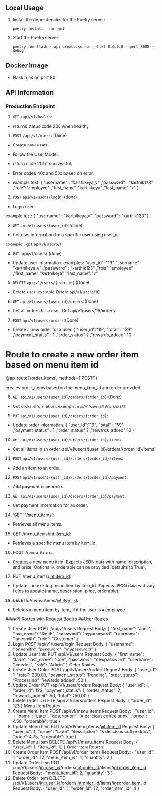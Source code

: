 ## Local Usage

1. Install the dependencies for the Poetry server:
   ```shell
   poetry install --no-root
   ```
2. Start the Poetry server:
   ```shell
   poetry run flask --app brewbucks run --host 0.0.0.0 --port 8080 --debug
   ```

## Docker Image
- Flask runs on port 80


## API Information

### Production Endpoint
1. `GET` `/api/v1/health`: 
- returns status code 200 when healthy

1. `POST` `/api/v1/users`: (Done)
-  Create new users. 
- Follow the User Model.
- return code 201 if successful. 
- Error codes 40x and 50x based on error.

- example test:
{
    "username" : "karthikeya_v"
    ,"password" : "karthik123"
    ,"role":"employee"
    ,"first_name":"karthikeya"
    ,"last_name":"v"
}

2. `POST` `api/v1/users/login`: (done)
- Login user.

example test:
{
    "username" : "karthikeya_v"
    ,"password" : "karthik123"
}

3. `GET` `api/v1/users/{user_id}`:(done)
- Get user information for a specific user using user_id.

example : get api/v1/users/1

4. `PUT` `api/v1/users/:(done)
- Update user information.
examples:
    "user_id" :"19"
    "username" : "karthikeya_v"
    ,"password" : "karthik123"
    ,"role":"employee"
    ,"first_name":"karthikeya"
    ,"last_name":"v"

5. `DELETE` `api/v1/users/{user_id}`:(Done)
- Delete user.
example Delele api/v1/users/19

6. `GET` `api/v1/users/{user_id}/orders`:(Done)
- Get all orders for a user.
Get api/v1/users/19/orders

7. `POST` `api/v1/users/orders`:(Done)
- Create a new order for a user.
    {
    "user_id":"19",
    "total" : "59"
    ,"payment_status" : 1
    ,"order_status":2
    ,"rewards_added":10
}

# Route to create a new order item based on menu item id
@api.route('/order_items', methods=['POST'])

creates order_items based on the menu_item_id and order provided

8. `GET` `api/v1/users/{user_id}/orders/{order_id}`:(Done)
- Get order information.
    example: api/v1/users/19/orders/1

9. `PUT` `api/v1/users/{user_id}/orders/{order_id}`:
- Update order information.
{
    "user_id":"19",
    "total" : "59"
    ,"payment_status" : 1
    ,"order_status":2
    ,"rewards_added":10
}

10. `GET` `api/v1/users/{user_id}/orders/{order_id}/items`:
- Get all items in an order.
api/v1/users/{user_id}/orders/{order_id}/items`

11. `POST` `api/v1/users/{user_id}/orders/{order_id}/items`:
- Add an item to an order.


12. `POST` `api/v1/users/{user_id}/orders/{order_id}/payment`:
- Add payment to an order.

13. `GET` `api/v1/users/{user_id}/orders/{order_id}/payment`:

- Get payment information for an order.

14. 'GET' '/menu_items':
- Retrieves all menu items.

15. GET /menu_items/<int:item_id>:
- Retrieves a specific menu item by item_id.

16. POST /menu_items:
- Creates a new menu item. Expects JSON data with name,   description, and price. Optionally, orderable can be provided (defaults to True).

17. PUT /menu_items/<int:item_id>:
- Updates an existing menu item by item_id. Expects JSON data with any fields to update (name, description, price, orderable).

18. DELETE /menu_items/<int:item_id>:
- Deletes a menu item by item_id if the user is a employee

###API Routes with Request Bodies
##User Routes
1. Create User
POST /api/v1/users
Request Body:
{
    "first_name": "Jane",
    "last_name": "Smith",
    "password": "mypassword",
    "username": "janesmith",
    "role": "Customer"
}
2. Login
POST /api/v1/users/login
Request Body:
{
    "username": "janesmith",
    "password": "mypassword"
}
3. Update User Info
PUT /api/v1/users
Request Body:
{
    "first_name": "Jane",
    "last_name": "Doe",
    "password": "newpassword",
    "username": "janedoe",
    "role": "Admin"
}
Order Routes
1. Create User Order
POST /api/v1/users/orders
Request Body:
{
    "user_id": 1,
    "total": 200.00,
    "payment_status": "Pending",
    "order_status": "Processing",
    "rewards_added": 50
}
2. Update Order
PUT /api/v1/users/orders
Request Body:
{
    "user_id": 1,
    "order_id": 123,
    "payment_status": 1,
    "order_status": 2,
    "rewards_added": 50,
    "total": 250.00
}
3. Delete Order
DELETE /api/v1/users/orders
Request Body:
{
    "order_id": 123
}
Menu Item Routes
1. Create Menu Item
POST /api/v1/menu_items
Request Body:
{
    "user_id": 1,
    "name": "Latte",
    "description": "A delicious coffee drink",
    "price": 4.50,
    "orderable": true
}
2. Update Menu Item
PUT /api/v1/menu_items/<int:item_id>
Request Body:
{
    "user_id": 1,
    "name": "Latte",
    "description": "A delicious coffee drink",
    "price": 4.75,
    "orderable": true
}
3. Delete Menu Item
DELETE /api/v1/menu_items
Request Body:
{
    "user_id": 1,
    "item_id": 12
}
Order Item Routes
1. Create Order Item
POST /api/v1/order_items
Request Body:
{
    "user_id": 1,
    "order_id": 12,
    "menu_item_id": 1,
    "quantity": 2
}
2. Update Order Item
PUT /api/v1/users/<int:user_id>/orders/<int:order_id>/items/<int:order_item_id>
Request Body:
{
    "menu_item_id": 2,
    "quantity": 3
}
3. Delete Order Item
DELETE /api/v1/users/<int:user_id>/orders/<int:order_id>/items/<int:order_item_id>
Request Body:
{
    "user_id": 1,
    "order_id": 12,
    "order_item_id": 4
}
